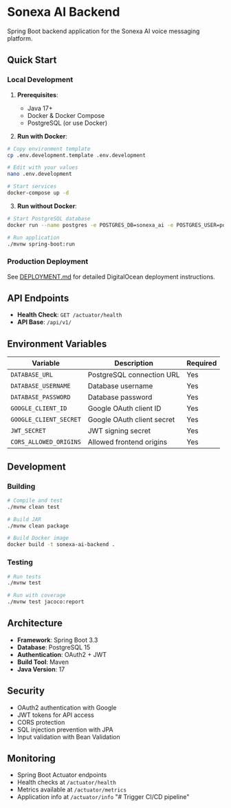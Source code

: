 # Sonexa AI Backend

Spring Boot backend application for the Sonexa AI voice messaging platform.

## Quick Start

### Local Development

1. **Prerequisites**:

   - Java 17+
   - Docker & Docker Compose
   - PostgreSQL (or use Docker)

2. **Run with Docker**:

```bash
# Copy environment template
cp .env.development.template .env.development

# Edit with your values
nano .env.development

# Start services
docker-compose up -d
```

3. **Run without Docker**:

```bash
# Start PostgreSQL database
docker run --name postgres -e POSTGRES_DB=sonexa_ai -e POSTGRES_USER=postgres -e POSTGRES_PASSWORD=password -p 5432:5432 -d postgres:15-alpine

# Run application
./mvnw spring-boot:run
```

### Production Deployment

See [DEPLOYMENT.md](./DEPLOYMENT.md) for detailed DigitalOcean deployment instructions.

## API Endpoints

- **Health Check**: `GET /actuator/health`
- **API Base**: `/api/v1/`

## Environment Variables

| Variable               | Description                | Required |
| ---------------------- | -------------------------- | -------- |
| `DATABASE_URL`         | PostgreSQL connection URL  | Yes      |
| `DATABASE_USERNAME`    | Database username          | Yes      |
| `DATABASE_PASSWORD`    | Database password          | Yes      |
| `GOOGLE_CLIENT_ID`     | Google OAuth client ID     | Yes      |
| `GOOGLE_CLIENT_SECRET` | Google OAuth client secret | Yes      |
| `JWT_SECRET`           | JWT signing secret         | Yes      |
| `CORS_ALLOWED_ORIGINS` | Allowed frontend origins   | Yes      |

## Development

### Building

```bash
# Compile and test
./mvnw clean test

# Build JAR
./mvnw clean package

# Build Docker image
docker build -t sonexa-ai-backend .
```

### Testing

```bash
# Run tests
./mvnw test

# Run with coverage
./mvnw test jacoco:report
```

## Architecture

- **Framework**: Spring Boot 3.3
- **Database**: PostgreSQL 15
- **Authentication**: OAuth2 + JWT
- **Build Tool**: Maven
- **Java Version**: 17

## Security

- OAuth2 authentication with Google
- JWT tokens for API access
- CORS protection
- SQL injection prevention with JPA
- Input validation with Bean Validation

## Monitoring

- Spring Boot Actuator endpoints
- Health checks at `/actuator/health`
- Metrics available at `/actuator/metrics`
- Application info at `/actuator/info`
"# Trigger CI/CD pipeline" 

